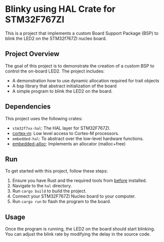 # Blinky using HAL Crate for STM32F767ZI

This is a project that implements a custom Board Support Package (BSP) to blink the LED2 on the STM32f767ZI nucleo board.

## Project Overview

The goal of this project is to demonstrate the creation of a custom BSP to control the on-board LED2. The project includes:

- A demonstration how to use dynamic allocation required for trait objects
- A bsp library that abstract initialization of the board
- A simple program to blink the LED2 on the board.

## Dependencies

This project uses the following crates:

- `stm32f7xx-hal`: The HAL layer for STM32F767ZI.
- [cortex-m](https://crates.io/crates/cortex-m): Low level access to Cortex-M processors.
- `embedded-hal`: To abstract over the low-level hardware functions.
- [embedded-alloc](https://crates.io/crates/embedded-alloc): Implements an allocator (malloc+free)

## Run

To get started with this project, follow these steps:

1. Ensure you have Rust and the required tools from [before](../README.md) installed.
2. Navigate to the `hal` directory.
3. Run `cargo build` to build the project.
4. Connect your STM32F767ZI Nucleo board to your computer.
5. Run `cargo run` to flash the program to the board.

## Usage

Once the program is running, the LED2 on the board should start blinking. You can adjust the blink rate by modifying the delay in the source code.